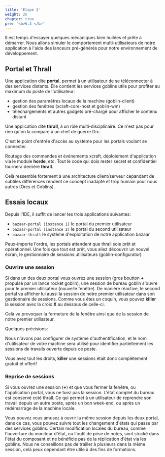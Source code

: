 ```yaml
---
title: 'Etape 3'
weight: 20
chapter: true
pre: '<b>6.3 </b>'
---
```


Il est temps d'essayer quelques mécaniques bien huilées et prête à démarrer.
Nous allons simuler le comportement multi-utilisateurs de notre application à
l'aide des lanceurs pré-générés pour notre environnement de développement.

## Portal et Thrall

Une application dite **portal**, permet à un utilisateur de se téléconnecter à
des services distants. Elle contient les services goblins utile pour profiter au
maximum du poste de l'utilisateur:

- gestion des paramètres locaux de la machine (goblin-client)
- gestion des fenêtres (xcraft-core-host et goblin-wm)
- téléchargements et autres gadgets pré-chargé pour afficher le contenu distant

Une application dite **thrall**, à un rôle multi-disciplinaire. Ce n'est pas
pour rien qu'on la compare à un chef de guerre Orc.

C'est le point d'entrée d'accès au système pour les portals voulant se
connecter.

Routage des commandes et événements xcraft, déploiement d'application via le
module **horde**, etc. Tout le code qui dois rester secret et confidentiel
tournera derrière **thrall**.

Celà ressemble fortement à une architecture client/serveur cepandant de subtiles
différences rendent ce concept inadapté et trop humain pour nous autres (Orcs et
Goblins).

## Essais locaux

Depuis l'IDE, il suffit de lancer les trois applications suivantes:

- `bazaar-portal (instance 1)` le portal du premier utilisateur
- `bazaar-portal (instance 2)` le portal du second utilisateur
- `bazaar-thrall` le système d'exploitation de notre application bazaar

Peux-importe l'ordre, les portals attendent que thrall soie prêt et
opérationnel. Une fois que tout est prêt, vous allez découvrir un nouvel écran,
le gestionnaire de sessions utilisateurs (goblin-configurator)

### Ouvrire une session

Si dans un des deux portal vous ouvrez une session (gros boutton **+** propulsé
par un lance rocket goblin), une session de bureau goblin s'ouvre pour le
premier utilisateur (nouvelle fenêtre). De manière réactive, le second portal va
afficher lui aussi la session de notre premier utilisateur dans son gestionnaire
de sessions. Comme vous êtes un coquin, vous pouvez **killer** la session avec
la croix **X** au dessous de celle-ci.

Celà va provoquer la fermeture de la fenêtre ainsi que de la session de notre
premier utilisateur.

Quelques précisions:

Nous n'avons pas configurer de système d'authentification, et le nom
d'utilisateur de votre machine sera utilisé pour identifier partiellement les
sessions de travails ouverte depuis ce poste.

Vous avez tout les droits, **killer** une sessions était donc complétement
gratuit et offert!

### Reprise de sessions

Si vous ouvrez une session (**+**) et que vous fermer la fenêtre, ou
l'application portal, vous ne tuez pas la session. L'état complet du bureau est
conservé coté thrall. Ce qui permet à un utilisateur de reprendre son travail
depuis un autre poste, après un bon week-end, ou après un rédémarrage de la
machine locale.

Vous pouvez vous amusez à ouvrir la même session depuis les deux portal, dans ce
cas, vous pouvez suivre tout les changement d'états qui passe par des services
goblins. Certain modification locales du bureau, comme l'ouverture du moniteur
d'état, ou l'outil de prise de notes, sont stocké dans l'état du composant et ne
bénéficie pas de la réplication d'état via les goblins. Nous ne conseillons pas
de trailler à plusieurs dans la même session, celà peux cependant être utile à
des fins de formations.
